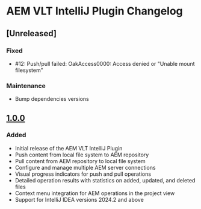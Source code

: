 <!-- Keep a Changelog guide -> https://keepachangelog.com -->

# AEM VLT IntelliJ Plugin Changelog

## [Unreleased]
[1.0.1]: https://github.com/koha26/aem-vlt-intellij-plugin/tree/v1.0.1
### Fixed
- #12: Push/pull failed: OakAccess0000: Access denied or "Unable mount filesystem"
### Maintenance
- Bump dependencies versions

## [1.0.0]
[1.0.0]: https://github.com/koha26/aem-vlt-intellij-plugin/tree/v1.0.0
### Added
- Initial release of the AEM VLT IntelliJ Plugin
- Push content from local file system to AEM repository
- Pull content from AEM repository to local file system
- Configure and manage multiple AEM server connections
- Visual progress indicators for push and pull operations
- Detailed operation results with statistics on added, updated, and deleted files
- Context menu integration for AEM operations in the project view
- Support for IntelliJ IDEA versions 2024.2 and above
